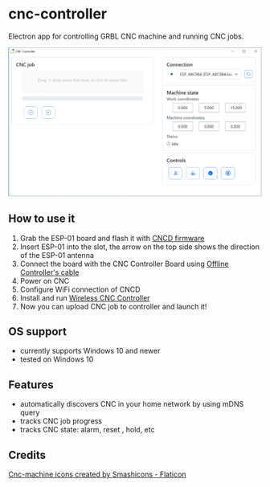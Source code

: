 # cnc-controller

Electron app for controlling GRBL CNC machine and running CNC jobs.

<img src="docs/screenshot.png" alt="the app window">

## How to use it

1. Grab the ESP-01 board and flash it with [CNCD firmware](https://github.com/wireless-cnc/cncd-esp01)
2. Insert ESP-01 into the slot, the arrow on the top side shows the direction of the ESP-01 antenna
3. Connect the board with the CNC Controller Board using [Offline Controller's cable](https://docs.sainsmart.com/article/zinzutpbhg-genmitsu-3018-pro-offline-controller-guide)
4. Power on CNC
5. Configure WiFi connection of CNCD 
6. Install and run [Wireless CNC Controller](https://github.com/wireless-cnc/cnc-controller/releases)
7. Now you can upload CNC job to controller and launch it!

## OS support

* currently supports Windows 10 and newer
* tested on Windows 10

## Features

* automatically discovers CNC in your home network by using mDNS query
* tracks CNC job progress
* tracks CNC state: alarm, reset , hold, etc

## Credits

<a href="https://www.flaticon.com/free-icons/cnc-machine" title="cnc-machine icons">Cnc-machine icons created by Smashicons - Flaticon</a>
